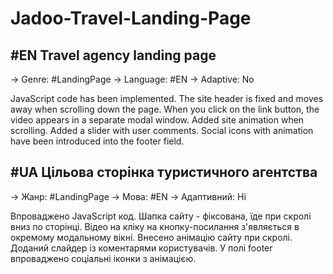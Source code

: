 # Jadoo-Travel-Landing-Page

#EN Travel agency landing page
-------------------------------------------------------------------------
→ Genre: #LandingPage 
→ Language: #EN 
→ Adaptive: No

JavaScript code has been implemented. 
The site header is fixed and moves away when scrolling down the page. 
When you click on the link button, the video appears in a separate modal window. 
Added site animation when scrolling. 
Added a slider with user comments. 
Social icons with animation have been introduced into the footer field.

#UA Цільова сторінка туристичного агентства
-------------------------------------------------------------------------
→ Жанр: #LandingPage 
→ Мова: #EN 
→ Адаптивний: Ні

Впроваджено JavaScript код. 
Шапка сайту - фіксована, їде при скролі вниз по сторінці. 
Відео на кліку на кнопку-посилання з'являється в окремому модальному вікні. 
Внесено анімацію сайту при скролі. 
Доданий слайдер із коментарями користувачів. 
У полі footer впроваджено соціальні іконки з анімацією.
